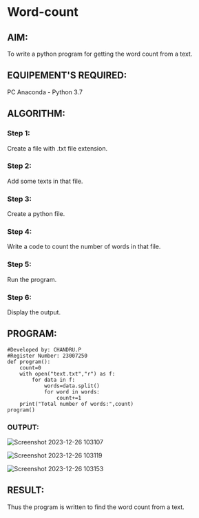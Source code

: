 # Word-count
## AIM:
To write a python program for getting the word count from a text.
## EQUIPEMENT'S REQUIRED: 
PC
Anaconda - Python 3.7
## ALGORITHM: 
### Step 1:
Create a file with .txt file extension.

### Step 2: 
Add some texts in that file.

### Step 3: 
Create a python file.

### Step 4:  
Write a code to count the number of words in that file.

### Step 5: 
Run the program.

### Step 6: 
Display the output.

## PROGRAM:
```
#Developed by: CHANDRU.P
#Register Number: 23007250
def program():
    count=0
    with open("text.txt","r") as f:
        for data in f:
            words=data.split()
            for word in words:
                count+=1
    print("Total number of words:",count)
program()
```
### OUTPUT:
![Screenshot 2023-12-26 103107](https://github.com/chandru174642/Word-count/assets/139841798/2adc9cc6-8e67-410e-8f0b-6365467558c2)

![Screenshot 2023-12-26 103119](https://github.com/chandru174642/Word-count/assets/139841798/ecbe3de6-1859-4f0b-8def-98f106252790)

![Screenshot 2023-12-26 103153](https://github.com/chandru174642/Word-count/assets/139841798/0227c2f2-3724-49b0-9eb4-a1f1b1b7ce48)

## RESULT:
Thus the program is written to find the word count from a text.
